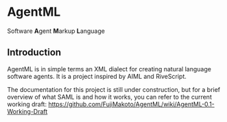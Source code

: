 # AgentML
Software **A**gent **M**arkup **L**anguage

## Introduction
AgentML is in simple terms an XML dialect for creating natural language software agents. It is a project inspired by AIML and RiveScript.

The documentation for this project is still under construction, but for a brief overview of what SAML is and how it works, you can refer to the current working draft:
https://github.com/FujiMakoto/AgentML/wiki/AgentML-0.1-Working-Draft

